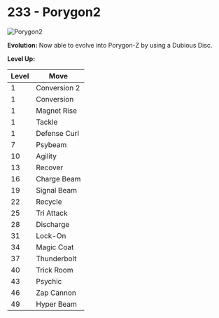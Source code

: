 # 233 - Porygon2
![][233]

**Evolution:**
Now able to evolve into Porygon-Z by using a Dubious Disc.

**Level Up:**

Level | Move
---   | ---
  1   | Conversion 2
  1   | Conversion
  1   | Magnet Rise
  1   | Tackle
  1   | Defense Curl
  7   | Psybeam
 10   | Agility
 13   | Recover
 16   | Charge Beam
 19   | Signal Beam
 22   | Recycle
 25   | Tri Attack
 28   | Discharge
 31   | Lock-On
 34   | Magic Coat
 37   | Thunderbolt
 40   | Trick Room
 43   | Psychic
 46   | Zap Cannon
 49   | Hyper Beam



[233]: https://raw.githubusercontent.com/PokeAPI/sprites/master/sprites/pokemon/233.png "Porygon2"

